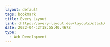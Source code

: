 ```yaml
---
layout: default
tags: bookmark
title: Every Layout
link: (https://every-layout.dev/layouts/stack/
date: 2022-04-12T18:55:40.467Z
type:
  - Web Development
---
```

